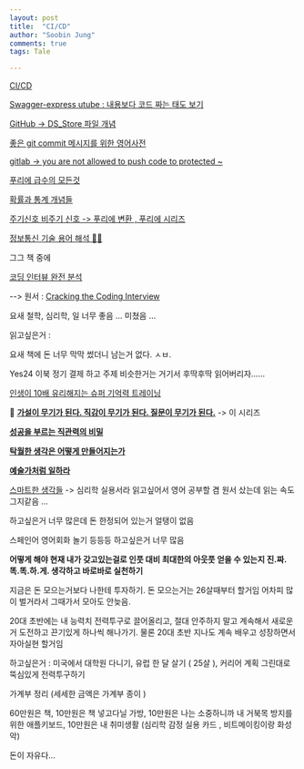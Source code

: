 ```yaml
---
layout: post
title:  "CI/CD"
author: "Soobin Jung"
comments: true
tags: Tale

---
```




[CI/CD](https://www.redhat.com/ko/topics/devops/what-is-ci-cd)



[Swagger-express utube : 내용보다 코드 짜는 태도 보기](https://www.youtube.com/watch?v=apouPYPh_as)

[GitHub -> DS_Store 파일 개념](https://wooono.tistory.com/251)

[좋은 git commit 메시지를 위한 영어사전](https://blog.ull.im/engineering/2019/03/10/logs-on-git.html)

[gitlab -> you are not allowed to push code to protected ~](https://ipex.tistory.com/entry/GitLab-You-are-not-allowed-to-push-code-to-protected-branches-on-this-project)





[푸리에 급수의 모든것](https://infograph.tistory.com/270)

[확률과 통계 개념들](https://infograph.tistory.com/category/Information/%ED%86%B5%EA%B3%84%EA%B0%95%EC%9D%98)

[주기신호 비주기 신호 -> 푸리에 변환 , 푸리에 시리즈](https://m.blog.naver.com/PostView.nhn?blogId=coolstu&logNo=130157669856&proxyReferer=https:%2F%2Fwww.google.com%2F
)

[정보통신 기술 용어 해석 👍🏻](http://www.ktword.co.kr/abbr_view.php?nav=2&id=129&m_temp1=3723)



그그 책 중에 

[코딩 인터뷰 완전 분석](http://www.kyobobook.co.kr/product/detailViewKor.laf?mallGb=KOR&ejkGb=KOR&barcode=9788966263080) 

--> 원서 : [Cracking the Coding Interview](http://www.kyobobook.co.kr/product/detailViewEng.laf?mallGb=ENG&ejkGb=ENG&barcode=9780984782857&orderClick=JAD)

요새 철학, 심리학, 일 너무 좋음 ... 미쳤음 ...





읽고싶은거 : 

요새 책에 돈 너무 막막 썼더니 남는거 없다. ㅅㅂ. 

Yes24 이북 정기 결제 하고 주제 비슷한거는 거기서 후딱후딱 읽어버리자......

 [인생이 10배 유리해지는 슈퍼 기억력 트레이닝](http://www.kyobobook.co.kr/product/detailViewKor.laf?mallGb=KOR&ejkGb=KOR&barcode=9791196711139&orderClick=JAj)

🌟 [**가설이 무기가 된다. 직감이 무기가 된다. 질문이 무기가 된다.**](http://www.kyobobook.co.kr/product/detailViewKor.laf?mallGb=KOR&ejkGb=KOR&barcode=9791157843954&orderClick=JAj) -> 이 시리즈 

[**성공을 부르는 직관력의 비밀**](http://www.kyobobook.co.kr/product/detailViewKor.laf?mallGb=KOR&ejkGb=KOR&barcode=9791158740764&orderClick=JAj)

[**탁월한 생각은 어떻게 만들어지는가**](http://www.kyobobook.co.kr/product/detailViewKor.laf?mallGb=KOR&ejkGb=KOR&barcode=9791190398640&orderClick=JAj)

[**예술가처럼 일하라**](http://www.kyobobook.co.kr/product/detailViewKor.laf?mallGb=KOR&ejkGb=KOR&barcode=9791161656144&orderClick=JAj) 

[스마트한 생각들](http://www.kyobobook.co.kr/product/detailViewKor.laf?ejkGb=KOR&mallGb=KOR&barcode=9788901148007&orderClick=LAG&Kc=) -> 심리학 실용서라 읽고싶어서 영어 공부할 겸 원서 샀는데 읽는 속도 그지같음 ... 



하고싶은거 너무 많은데 돈 한정되어 있는거 얼탱이 없음 

스페인어 영어회화 놀기 등등등 하고싶은거 너무 많음

**어떻게 해야 현재 내가 갖고있는걸로 인풋 대비 최대한의 아웃풋 얻을 수 있는지 진.짜. 똑.똑.하.게. 생각하고 바로바로 실천하기**

지금은 돈 모으는거보다 나한테 투자하기. 돈 모으는거는 26살때부터 할거임 어차피 많이 벌거라서 그때가서 모아도 안늦음. 

20대 초반에는 내 능력치 전력투구로 끌어올리고, 절대 안주하지 말고 계속해서 새로운거 도전하고 끈기있게 하나씩 해나가기.  물론 20대 초반 지나도 계속 배우고 성장하면서  자아실현 할거임

하고싶은거 : 미국에서 대학원 다니기, 유럽 한 달 살기 ( 25살 ), 커리어 계획 그린대로 뚝심있게 전력투구하기 

가계부 정리 (세세한 금액은 가계부 종이 )

60만원은 책, 10만원은 책 넣고다닐 가방, 10만원은 나는 소중하니까 내 거북목 방지를 위한 애플키보드, 10만원은 내 취미생활 (심리학 감정 실용 카드  ,   비트메이킹이랑 화성악) 

 돈이 자유다...


